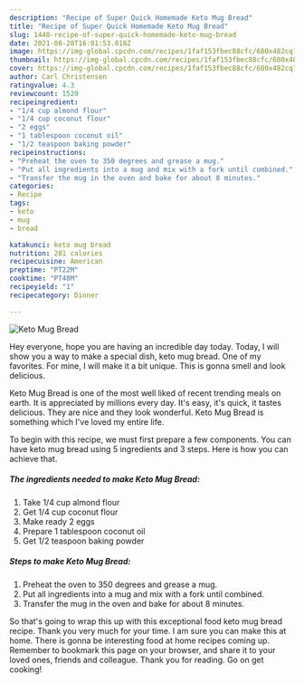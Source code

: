```yaml
---
description: "Recipe of Super Quick Homemade Keto Mug Bread"
title: "Recipe of Super Quick Homemade Keto Mug Bread"
slug: 1440-recipe-of-super-quick-homemade-keto-mug-bread
date: 2021-08-28T16:01:53.018Z
image: https://img-global.cpcdn.com/recipes/1faf153fbec88cfc/680x482cq70/keto-mug-bread-recipe-main-photo.jpg
thumbnail: https://img-global.cpcdn.com/recipes/1faf153fbec88cfc/680x482cq70/keto-mug-bread-recipe-main-photo.jpg
cover: https://img-global.cpcdn.com/recipes/1faf153fbec88cfc/680x482cq70/keto-mug-bread-recipe-main-photo.jpg
author: Carl Christensen
ratingvalue: 4.3
reviewcount: 1529
recipeingredient:
- "1/4 cup almond flour"
- "1/4 cup coconut flour"
- "2 eggs"
- "1 tablespoon coconut oil"
- "1/2 teaspoon baking powder"
recipeinstructions:
- "Preheat the oven to 350 degrees and grease a mug."
- "Put all ingredients into a mug and mix with a fork until combined."
- "Transfer the mug in the oven and bake for about 8 minutes."
categories:
- Recipe
tags:
- keto
- mug
- bread

katakunci: keto mug bread 
nutrition: 281 calories
recipecuisine: American
preptime: "PT22M"
cooktime: "PT48M"
recipeyield: "1"
recipecategory: Dinner

---
```



![Keto Mug Bread](https://img-global.cpcdn.com/recipes/1faf153fbec88cfc/680x482cq70/keto-mug-bread-recipe-main-photo.jpg)

Hey everyone, hope you are having an incredible day today. Today, I will show you a way to make a special dish, keto mug bread. One of my favorites. For mine, I will make it a bit unique. This is gonna smell and look delicious.

Keto Mug Bread is one of the most well liked of recent trending meals on earth. It is appreciated by millions every day. It's easy, it's quick, it tastes delicious. They are nice and they look wonderful. Keto Mug Bread is something which I've loved my entire life.




To begin with this recipe, we must first prepare a few components. You can have keto mug bread using 5 ingredients and 3 steps. Here is how you can achieve that.

<!--inarticleads1-->

##### The ingredients needed to make Keto Mug Bread:

1. Take 1/4 cup almond flour
1. Get 1/4 cup coconut flour
1. Make ready 2 eggs
1. Prepare 1 tablespoon coconut oil
1. Get 1/2 teaspoon baking powder




<!--inarticleads2-->

##### Steps to make Keto Mug Bread:

1. Preheat the oven to 350 degrees and grease a mug.
1. Put all ingredients into a mug and mix with a fork until combined.
1. Transfer the mug in the oven and bake for about 8 minutes.




So that's going to wrap this up with this exceptional food keto mug bread recipe. Thank you very much for your time. I am sure you can make this at home. There is gonna be interesting food at home recipes coming up. Remember to bookmark this page on your browser, and share it to your loved ones, friends and colleague. Thank you for reading. Go on get cooking!

